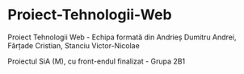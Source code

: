 # Proiect-Tehnologii-Web
Proiect Tehnologii Web - Echipa formată din Andrieș Dumitru Andrei, Fârțade Cristian, Stanciu Victor-Nicolae

Proiectul SiA (M), cu front-endul finalizat - Grupa 2B1
